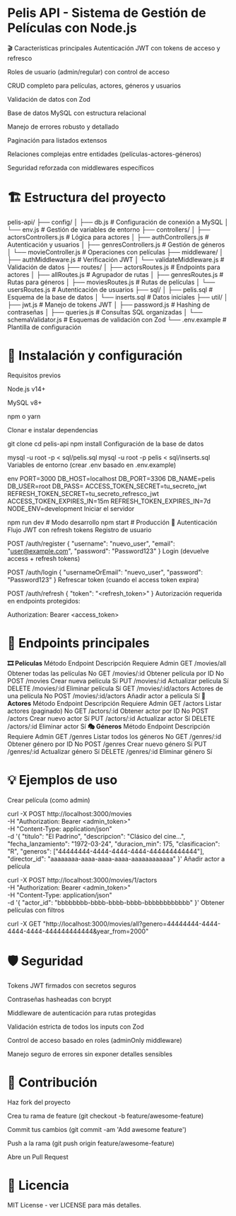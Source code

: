 # Pelis API - Sistema de Gestión de Películas con Node.js
🎬 Características principales
Autenticación JWT con tokens de acceso y refresco

Roles de usuario (admin/regular) con control de acceso

CRUD completo para películas, actores, géneros y usuarios

Validación de datos con Zod

Base de datos MySQL con estructura relacional

Manejo de errores robusto y detallado

Paginación para listados extensos

Relaciones complejas entre entidades (películas-actores-géneros)

Seguridad reforzada con middlewares específicos

# 🏗️ Estructura del proyecto


pelis-api/
├── config/
│   ├── db.js          # Configuración de conexión a MySQL
│   └── env.js         # Gestión de variables de entorno
├── controllers/
│   ├── actorsControllers.js  # Lógica para actores
│   ├── authControllers.js    # Autenticación y usuarios
│   ├── genresControllers.js  # Gestión de géneros
│   └── movieController.js    # Operaciones con películas
├── middleware/
│   ├── authMiddleware.js     # Verificación JWT
│   └── validateMiddleware.js # Validación de datos
├── routes/
│   ├── actorsRoutes.js       # Endpoints para actores
│   ├── allRoutes.js          # Agrupador de rutas
│   ├── genresRoutes.js       # Rutas para géneros
│   ├── moviesRoutes.js       # Rutas de películas
│   └── usersRoutes.js        # Autenticación de usuarios
├── sql/
│   ├── pelis.sql             # Esquema de la base de datos
│   └── inserts.sql           # Datos iniciales
├── util/
│   ├── jwt.js                # Manejo de tokens JWT
│   ├── password.js           # Hashing de contraseñas
│   ├── queries.js            # Consultas SQL organizadas
│   └── schemaValidator.js    # Esquemas de validación con Zod
└── .env.example              # Plantilla de configuración

# 🚀 Instalación y configuración
Requisitos previos

Node.js v14+

MySQL v8+

npm o yarn

Clonar e instalar dependencias

git clone <repo-url>
cd pelis-api
npm install
Configuración de la base de datos

mysql -u root -p < sql/pelis.sql
mysql -u root -p pelis < sql/inserts.sql
Variables de entorno (crear .env basado en .env.example)

env
PORT=3000
DB_HOST=localhost
DB_PORT=3306
DB_NAME=pelis
DB_USER=root
DB_PASS=
ACCESS_TOKEN_SECRET=tu_secreto_jwt
REFRESH_TOKEN_SECRET=tu_secreto_refresco_jwt
ACCESS_TOKEN_EXPIRES_IN=15m
REFRESH_TOKEN_EXPIRES_IN=7d
NODE_ENV=development
Iniciar el servidor

npm run dev  # Modo desarrollo
npm start   # Producción
🔐 Autenticación
Flujo JWT con refresh tokens
Registro de usuario

POST /auth/register
{
  "username": "nuevo_user",
  "email": "user@example.com",
  "password": "Password123"
}
Login (devuelve access + refresh tokens)

POST /auth/login
{
  "usernameOrEmail": "nuevo_user",
  "password": "Password123"
}
Refrescar token (cuando el access token expira)

POST /auth/refresh
{
  "token": "<refresh_token>"
}
Autorización requerida en endpoints protegidos:

Authorization: Bearer <access_token>

# 🎥 Endpoints principales
**🎞️ Películas** 
Método	Endpoint	Descripción	Requiere Admin
GET	/movies/all	Obtener todas las películas	No
GET	/movies/:id	Obtener película por ID	No
POST	/movies	Crear nueva película	Sí
PUT	/movies/:id	Actualizar película	Sí
DELETE	/movies/:id	Eliminar película	Sí
GET	/movies/:id/actors	Actores de una película	No
POST	/movies/:id/actors	Añadir actor a película	Sí
**🌟 Actores**
Método	Endpoint	Descripción	Requiere Admin
GET	/actors	Listar actores (paginado)	No
GET	/actors/:id	Obtener actor por ID	No
POST	/actors	Crear nuevo actor	Sí
PUT	/actors/:id	Actualizar actor	Sí
DELETE	/actors/:id	Eliminar actor	Sí
**🎭 Géneros**
Método	Endpoint	Descripción	Requiere Admin
GET	/genres	Listar todos los géneros	No
GET	/genres/:id	Obtener género por ID	No
POST	/genres	Crear nuevo género	Sí
PUT	/genres/:id	Actualizar género	Sí
DELETE	/genres/:id	Eliminar género	Sí

# 💡 Ejemplos de uso
Crear película (como admin)

curl -X POST http://localhost:3000/movies \
  -H "Authorization: Bearer <admin_token>" \
  -H "Content-Type: application/json" \
  -d '{
    "titulo": "El Padrino",
    "descripcion": "Clásico del cine...",
    "fecha_lanzamiento": "1972-03-24",
    "duracion_min": 175,
    "clasificacion": "R",
    "generos": ["44444444-4444-4444-4444-444444444444"],
    "director_id": "aaaaaaaa-aaaa-aaaa-aaaa-aaaaaaaaaaaa"
  }'
Añadir actor a película

curl -X POST http://localhost:3000/movies/1/actors \
  -H "Authorization: Bearer <admin_token>" \
  -H "Content-Type: application/json" \
  -d '{
    "actor_id": "bbbbbbbb-bbbb-bbbb-bbbb-bbbbbbbbbbbb"
  }'
Obtener películas con filtros

curl -X GET "http://localhost:3000/movies/all?genero=44444444-4444-4444-4444-444444444444&year_from=2000"

# 🛡️ Seguridad
Tokens JWT firmados con secretos seguros

Contraseñas hasheadas con bcrypt

Middleware de autenticación para rutas protegidas

Validación estricta de todos los inputs con Zod

Control de acceso basado en roles (adminOnly middleware)

Manejo seguro de errores sin exponer detalles sensibles

# 🤝 Contribución
Haz fork del proyecto

Crea tu rama de feature (git checkout -b feature/awesome-feature)

Commit tus cambios (git commit -am 'Add awesome feature')

Push a la rama (git push origin feature/awesome-feature)

Abre un Pull Request

# 📄 Licencia
MIT License - ver LICENSE para más detalles.